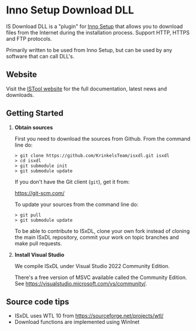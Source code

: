 Inno Setup Download DLL
======

IS Download DLL is a "plugin" for [Inno Setup](http://innosetup.com/) that allows you to download files from the Internet during the installation process. Support HTTP, HTTPS and FTP protocols.

Primarily written to be used from Inno Setup, but can be used by any software that can call DLL's. 

Website
-------

Visit the [ISTool website](https://istool.krinkels.org/plugins/isxdl) for the full documentation, latest news and downloads.

Getting Started
---------------

1. **Obtain sources**

    First you need to download the sources from Github. From the command line do:

    ```
    > git clone https://github.com/KrinkelsTeam/isxdl.git isxdl
    > cd isxdl
    > git submodule init
    > git submodule update
    ```

    If you don't have the Git client (`git`), get it from:

    https://git-scm.com/

    To update your sources from the command line do:
    ```
    > git pull
    > git submodule update
    ```

    To be able to contribute to ISxDL, clone your own fork instead of
    cloning the main ISxDL repository, commit your work on topic branches
    and make pull requests.

2. **Install Visual Studio**
   
   We compile ISxDL under Visual Studio 2022 Community Edition.

   There's a free version of MSVC available called the Community Edition.
   See https://visualstudio.microsoft.com/vs/community/.

Source code tips
----------------
  - ISxDL uses WTL 10 from https://sourceforge.net/projects/wtl/
  - Download functions are implemented using WinInet 
